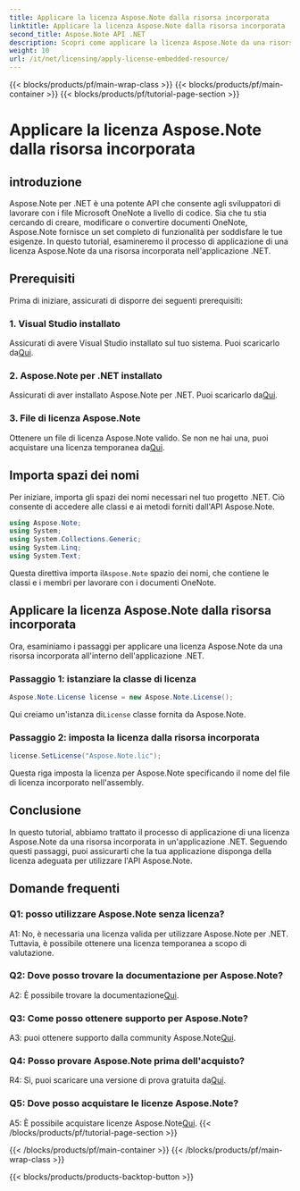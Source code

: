 ```yaml
---
title: Applicare la licenza Aspose.Note dalla risorsa incorporata
linktitle: Applicare la licenza Aspose.Note dalla risorsa incorporata
second_title: Aspose.Note API .NET
description: Scopri come applicare la licenza Aspose.Note da una risorsa incorporata nella tua applicazione .NET. Segui la nostra guida passo passo per un'integrazione perfetta.
weight: 10
url: /it/net/licensing/apply-license-embedded-resource/
---
```


{{< blocks/products/pf/main-wrap-class >}}
{{< blocks/products/pf/main-container >}}
{{< blocks/products/pf/tutorial-page-section >}}

# Applicare la licenza Aspose.Note dalla risorsa incorporata

## introduzione

Aspose.Note per .NET è una potente API che consente agli sviluppatori di lavorare con i file Microsoft OneNote a livello di codice. Sia che tu stia cercando di creare, modificare o convertire documenti OneNote, Aspose.Note fornisce un set completo di funzionalità per soddisfare le tue esigenze. In questo tutorial, esamineremo il processo di applicazione di una licenza Aspose.Note da una risorsa incorporata nell'applicazione .NET.

## Prerequisiti

Prima di iniziare, assicurati di disporre dei seguenti prerequisiti:

### 1. Visual Studio installato

Assicurati di avere Visual Studio installato sul tuo sistema. Puoi scaricarlo da[Qui](https://visualstudio.microsoft.com/).

### 2. Aspose.Note per .NET installato

 Assicurati di aver installato Aspose.Note per .NET. Puoi scaricarlo da[Qui](https://releases.aspose.com/note/net/).

### 3. File di licenza Aspose.Note

 Ottenere un file di licenza Aspose.Note valido. Se non ne hai una, puoi acquistare una licenza temporanea da[Qui](https://purchase.aspose.com/temporary-license/).

## Importa spazi dei nomi

Per iniziare, importa gli spazi dei nomi necessari nel tuo progetto .NET. Ciò consente di accedere alle classi e ai metodi forniti dall'API Aspose.Note.

```csharp
using Aspose.Note;
using System;
using System.Collections.Generic;
using System.Linq;
using System.Text;
```

 Questa direttiva importa il`Aspose.Note` spazio dei nomi, che contiene le classi e i membri per lavorare con i documenti OneNote.

## Applicare la licenza Aspose.Note dalla risorsa incorporata

Ora, esaminiamo i passaggi per applicare una licenza Aspose.Note da una risorsa incorporata all'interno dell'applicazione .NET.

### Passaggio 1: istanziare la classe di licenza

```csharp
Aspose.Note.License license = new Aspose.Note.License();
```

 Qui creiamo un'istanza di`License` classe fornita da Aspose.Note.

### Passaggio 2: imposta la licenza dalla risorsa incorporata

```csharp
license.SetLicense("Aspose.Note.lic");
```

Questa riga imposta la licenza per Aspose.Note specificando il nome del file di licenza incorporato nell'assembly.

## Conclusione

In questo tutorial, abbiamo trattato il processo di applicazione di una licenza Aspose.Note da una risorsa incorporata in un'applicazione .NET. Seguendo questi passaggi, puoi assicurarti che la tua applicazione disponga della licenza adeguata per utilizzare l'API Aspose.Note.

## Domande frequenti

### Q1: posso utilizzare Aspose.Note senza licenza?

A1: No, è necessaria una licenza valida per utilizzare Aspose.Note per .NET. Tuttavia, è possibile ottenere una licenza temporanea a scopo di valutazione.

### Q2: Dove posso trovare la documentazione per Aspose.Note?

 A2: È possibile trovare la documentazione[Qui](https://reference.aspose.com/note/net/).

### Q3: Come posso ottenere supporto per Aspose.Note?

 A3: puoi ottenere supporto dalla community Aspose.Note[Qui](https://forum.aspose.com/c/note/28).

### Q4: Posso provare Aspose.Note prima dell'acquisto?

 R4: Sì, puoi scaricare una versione di prova gratuita da[Qui](https://releases.aspose.com/).

### Q5: Dove posso acquistare le licenze Aspose.Note?

 A5: È possibile acquistare licenze Aspose.Note[Qui](https://purchase.aspose.com/buy).
{{< /blocks/products/pf/tutorial-page-section >}}

{{< /blocks/products/pf/main-container >}}
{{< /blocks/products/pf/main-wrap-class >}}

{{< blocks/products/products-backtop-button >}}
